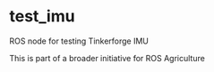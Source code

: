 # test_imu
ROS node for testing Tinkerforge IMU

This is part of a broader initiative for ROS Agriculture
